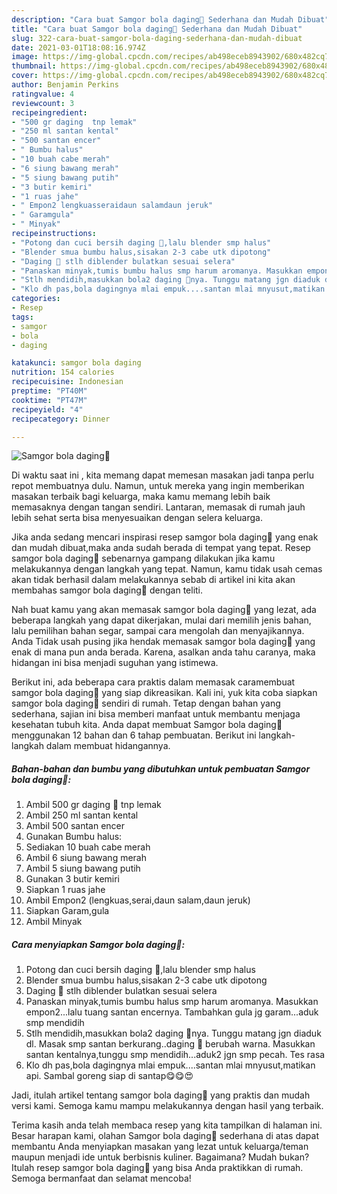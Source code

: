 ```yaml
---
description: "Cara buat Samgor bola daging🐄 Sederhana dan Mudah Dibuat"
title: "Cara buat Samgor bola daging🐄 Sederhana dan Mudah Dibuat"
slug: 322-cara-buat-samgor-bola-daging-sederhana-dan-mudah-dibuat
date: 2021-03-01T18:08:16.974Z
image: https://img-global.cpcdn.com/recipes/ab498eceb8943902/680x482cq70/samgor-bola-daging🐄-foto-resep-utama.jpg
thumbnail: https://img-global.cpcdn.com/recipes/ab498eceb8943902/680x482cq70/samgor-bola-daging🐄-foto-resep-utama.jpg
cover: https://img-global.cpcdn.com/recipes/ab498eceb8943902/680x482cq70/samgor-bola-daging🐄-foto-resep-utama.jpg
author: Benjamin Perkins
ratingvalue: 4
reviewcount: 3
recipeingredient:
- "500 gr daging  tnp lemak"
- "250 ml santan kental"
- "500 santan encer"
- " Bumbu halus"
- "10 buah cabe merah"
- "6 siung bawang merah"
- "5 siung bawang putih"
- "3 butir kemiri"
- "1 ruas jahe"
- " Empon2 lengkuasseraidaun salamdaun jeruk"
- " Garamgula"
- " Minyak"
recipeinstructions:
- "Potong dan cuci bersih daging 🐄,lalu blender smp halus"
- "Blender smua bumbu halus,sisakan 2-3 cabe utk dipotong"
- "Daging 🐄 stlh diblender bulatkan sesuai selera"
- "Panaskan minyak,tumis bumbu halus smp harum aromanya. Masukkan empon2...lalu tuang santan encernya. Tambahkan gula jg garam...aduk smp mendidih"
- "Stlh mendidih,masukkan bola2 daging 🐄nya. Tunggu matang jgn diaduk dl. Masak smp santan berkurang..daging 🐄 berubah warna. Masukkan santan kentalnya,tunggu smp mendidih...aduk2 jgn smp pecah. Tes rasa"
- "Klo dh pas,bola dagingnya mlai empuk....santan mlai mnyusut,matikan api. Sambal goreng siap di santap😋😋😍"
categories:
- Resep
tags:
- samgor
- bola
- daging

katakunci: samgor bola daging 
nutrition: 154 calories
recipecuisine: Indonesian
preptime: "PT40M"
cooktime: "PT47M"
recipeyield: "4"
recipecategory: Dinner

---
```



![Samgor bola daging🐄](https://img-global.cpcdn.com/recipes/ab498eceb8943902/680x482cq70/samgor-bola-daging🐄-foto-resep-utama.jpg)

Di waktu  saat ini , kita memang dapat memesan masakan jadi tanpa perlu repot membuatnya dulu. Namun, untuk mereka yang ingin memberikan masakan terbaik bagi keluarga, maka kamu memang lebih baik memasaknya dengan tangan sendiri. Lantaran, memasak di rumah jauh lebih sehat serta bisa menyesuaikan dengan selera keluarga.

Jika anda sedang mencari inspirasi resep samgor bola daging🐄 yang enak dan mudah dibuat,maka anda sudah berada di tempat yang tepat. Resep samgor bola daging🐄  sebenarnya gampang dilakukan jika kamu melakukannya dengan langkah yang tepat. Namun, kamu tidak usah cemas akan tidak berhasil dalam melakukannya 
sebab di artikel ini kita akan membahas samgor bola daging🐄 dengan teliti.  



Nah buat kamu yang akan memasak samgor bola daging🐄 yang lezat, ada beberapa langkah yang dapat dikerjakan, mulai dari memilih jenis bahan, lalu pemilihan bahan segar, sampai cara mengolah dan menyajikannya. Anda Tidak usah pusing jika hendak memasak samgor bola daging🐄 yang enak di mana pun anda berada. Karena, asalkan anda  tahu caranya, maka hidangan ini bisa menjadi suguhan yang istimewa.

Berikut ini, ada beberapa cara praktis  dalam memasak caramembuat samgor bola daging🐄 yang siap dikreasikan. Kali ini, yuk kita coba siapkan samgor bola daging🐄 sendiri di rumah. Tetap dengan bahan yang sederhana, sajian ini bisa memberi manfaat untuk membantu menjaga kesehatan tubuh kita. Anda dapat membuat Samgor bola daging🐄 menggunakan 12 bahan dan 6 tahap pembuatan. Berikut ini langkah-langkah dalam membuat hidangannya.

<!--inarticleads1-->

##### Bahan-bahan dan bumbu yang dibutuhkan untuk pembuatan Samgor bola daging🐄:

1. Ambil 500 gr daging 🐄 tnp lemak
1. Ambil 250 ml santan kental
1. Ambil 500 santan encer
1. Gunakan  Bumbu halus:
1. Sediakan 10 buah cabe merah
1. Ambil 6 siung bawang merah
1. Ambil 5 siung bawang putih
1. Gunakan 3 butir kemiri
1. Siapkan 1 ruas jahe
1. Ambil  Empon2 (lengkuas,serai,daun salam,daun jeruk)
1. Siapkan  Garam,gula
1. Ambil  Minyak




<!--inarticleads2-->

##### Cara menyiapkan Samgor bola daging🐄:

1. Potong dan cuci bersih daging 🐄,lalu blender smp halus
1. Blender smua bumbu halus,sisakan 2-3 cabe utk dipotong
1. Daging 🐄 stlh diblender bulatkan sesuai selera
1. Panaskan minyak,tumis bumbu halus smp harum aromanya. Masukkan empon2...lalu tuang santan encernya. Tambahkan gula jg garam...aduk smp mendidih
1. Stlh mendidih,masukkan bola2 daging 🐄nya. Tunggu matang jgn diaduk dl. Masak smp santan berkurang..daging 🐄 berubah warna. Masukkan santan kentalnya,tunggu smp mendidih...aduk2 jgn smp pecah. Tes rasa
1. Klo dh pas,bola dagingnya mlai empuk....santan mlai mnyusut,matikan api. Sambal goreng siap di santap😋😋😍




Jadi, itulah artikel tentang  samgor bola daging🐄  yang praktis dan mudah versi kami. Semoga kamu mampu melakukannya dengan hasil yang terbaik. 

Terima kasih anda telah membaca resep yang kita tampilkan di halaman ini. Besar harapan kami, olahan  Samgor bola daging🐄 sederhana di atas dapat membantu Anda menyiapkan masakan yang lezat untuk keluarga/teman maupun menjadi ide untuk berbisnis kuliner. Bagaimana? Mudah bukan? Itulah resep samgor bola daging🐄 yang bisa Anda praktikkan di rumah. Semoga bermanfaat dan selamat mencoba!

